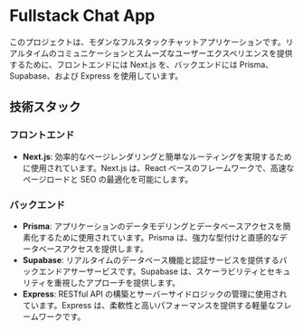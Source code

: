 # Fullstack Chat App

このプロジェクトは、モダンなフルスタックチャットアプリケーションです。リアルタイムのコミュニケーションとスムーズなユーザーエクスペリエンスを提供するために、フロントエンドには Next.js を、バックエンドには Prisma、Supabase、および Express を使用しています。

## 技術スタック

### フロントエンド

- **Next.js**: 効率的なページレンダリングと簡単なルーティングを実現するために使用されています。Next.js は、React ベースのフレームワークで、高速なページロードと SEO の最適化を可能にします。

### バックエンド

- **Prisma**: アプリケーションのデータモデリングとデータベースアクセスを簡素化するために使用されています。Prisma は、強力な型付けと直感的なデータベースアクセスを提供します。
- **Supabase**: リアルタイムのデータベース機能と認証サービスを提供するバックエンドアサーサービスです。Supabase は、スケーラビリティとセキュリティを重視したアプローチを提供します。
- **Express**: RESTful API の構築とサーバーサイドロジックの管理に使用されています。Express は、柔軟性と高いパフォーマンスを提供する軽量なフレームワークです。
